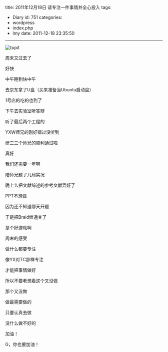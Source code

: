 title: 2011年12月18日 请专注一件事情并全心投入
tags:
  - Diary
id: 751
categories:
  - wordpress
  - index.php
  - lmy
date: 2011-12-18 23:35:50
---

![](http://i.minus.com/iPJOXqDNuVZco.jpg "topit")

周末又过去了

好快

中午睡到快中<!--more-->午

去京东拿了U盘（买来准备当Ubuntu启动盘）

1号店的吃的也到了

下午去实验室听答辩

听了最后两个工程的

YXW师兄的刚好错过没听到

研三三个师兄的顺利通过啦

真好

我们还需要一年啊

陪师兄题了几局实况

晚上么把文献综述的参考文献弄好了

PPT不想做

因为还不知道哪天开题

于是把Braid给通关了

是个好游戏啊

周末的感受

做什么都要专注

像YX对TC那样专注

才能把事情做好

所以不要老想着这个又没做

那个又没做

做最需要做的

只要认真去做

没什么做不好的

加油！

G，你也要加油！